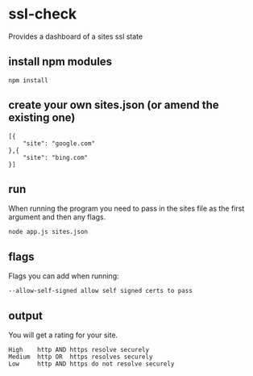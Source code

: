 # ssl-check
Provides a dashboard of a sites ssl state

## install npm modules
```
npm install
```

## create your own sites.json (or amend the existing one)
```
[{
	"site": "google.com"
},{
	"site": "bing.com"
}]
```

## run
When running the program you need to pass in the sites file as the first argument and then any flags.
```
node app.js sites.json
```

## flags
Flags you can add when running:
```
--allow-self-signed	allow self signed certs to pass
```

## output
You will get a rating for your site.
```
High    http AND https resolve securely
Medium  http OR  https resolves securely
Low     http AND https do not resolve securely
```
